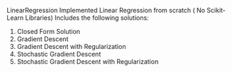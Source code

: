 LinearRegression
Implemented Linear Regression from scratch ( No Scikit-Learn Libraries)
Includes the following solutions:
1) Closed Form Solution
2) Gradient Descent 
3) Gradient Descent with Regularization
4) Stochastic Gradient Descent 
5) Stochastic Gradient Descent with Regularization

